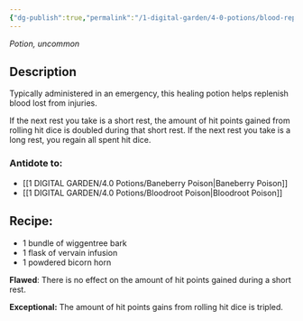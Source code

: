 ```yaml
---
{"dg-publish":true,"permalink":"/1-digital-garden/4-0-potions/blood-replenishing-potion/","tags":["potion","extracurricular"]}
---
```


*Potion, uncommon* 

## Description

Typically administered in an emergency, this healing potion helps replenish blood lost from injuries. 

If the next rest you take is a short rest, the amount of hit points gained from rolling hit dice is doubled during that short rest. If the next rest you take is a long rest, you regain all spent hit dice.

### Antidote to: 
- [[1 DIGITAL GARDEN/4.0 Potions/Baneberry Poison\|Baneberry Poison]]
- [[1 DIGITAL GARDEN/4.0 Potions/Bloodroot Poison\|Bloodroot Poison]]

## Recipe:

- 1 bundle of wiggentree bark
- 1 flask of vervain infusion
- 1 powdered bicorn horn

**Flawed**:
There is no effect on the amount of hit points gained during a short rest.

**Exceptional:** 
The amount of hit points gains from rolling hit dice is tripled.
